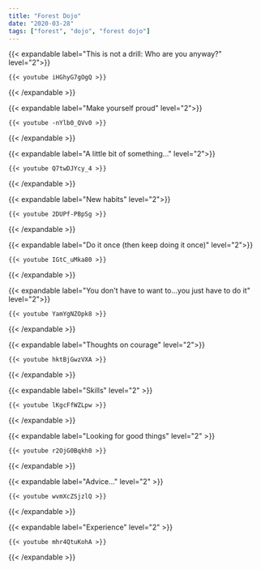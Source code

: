 ```yaml
---
title: "Forest Dojo"
date: "2020-03-28"
tags: ["forest", "dojo", "forest dojo"]
---
```


{{< expandable label="This is not a drill: Who are you anyway?" level="2">}}

    {{< youtube iHGhyG7gOgQ >}}

{{< /expandable >}}


{{< expandable label="Make yourself proud" level="2">}}

    {{< youtube -nYlb0_QVv0 >}}

{{< /expandable >}}


{{< expandable label="A little bit of something..." level="2">}}

    {{< youtube Q7twDJYcy_4 >}}

{{< /expandable >}}


{{< expandable label="New habits" level="2">}}

    {{< youtube 2DUPf-PBpSg >}}

{{< /expandable >}}


{{< expandable label="Do it once (then keep doing it once)" level="2">}}

    {{< youtube IGtC_uMka80 >}}

{{< /expandable >}}


{{< expandable label="You don't have to want to...you just have to do it" level="2">}}

    {{< youtube YamYgNZOpk8 >}}

{{< /expandable >}}


{{< expandable label="Thoughts on courage" level="2">}}

    {{< youtube hktBjGwzVXA >}}

{{< /expandable >}}


{{< expandable label="Skills" level="2" >}}

    {{< youtube lKgcFfWZLpw >}}

{{< /expandable >}}


{{< expandable label="Looking for good things" level="2" >}}

    {{< youtube r2OjG0Bqkh0 >}}

{{< /expandable >}}


{{< expandable label="Advice..." level="2" >}}

    {{< youtube wvmXcZSjzlQ >}}

{{< /expandable >}}


{{< expandable label="Experience" level="2" >}}

    {{< youtube mhr4QtuKohA >}}

{{< /expandable >}}



